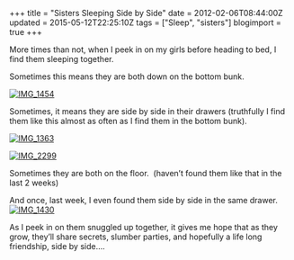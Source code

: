 +++
title = "Sisters Sleeping Side by Side"
date = 2012-02-06T08:44:00Z
updated = 2015-05-12T22:25:10Z
tags = ["Sleep", "sisters"]
blogimport = true 
+++

More times than not, when I peek in on my girls before heading to bed, I find them sleeping together.&#160; 

Sometimes this means they are both down on the bottom bunk. 

[![IMG_1454](https://latc.s3.amazonaws.com/wp-content/uploads/2012/02/IMG_1454.jpg "IMG_1454")](https://latc.s3.amazonaws.com/wp-content/uploads/2012/02/IMG_1454.jpg)

Sometimes, it means they are side by side in their drawers (truthfully I find them like this almost as often as I find them in the bottom bunk).&#160; 

[![IMG_1363](https://latc.s3.amazonaws.com/wp-content/uploads/2012/02/IMG_1363.jpg "IMG_1363")](https://latc.s3.amazonaws.com/wp-content/uploads/2012/02/IMG_1363.jpg)

[![IMG_2299](https://latc.s3.amazonaws.com/wp-content/uploads/2012/02/IMG_2299.jpg "IMG_2299")](https://latc.s3.amazonaws.com/wp-content/uploads/2012/02/IMG_2299.jpg)

Sometimes they are both on the floor.&#160; (haven’t found them like that in the last 2 weeks)

And once, last week, I even found them side by side in the same drawer.&#160; [![IMG_1430](https://latc.s3.amazonaws.com/wp-content/uploads/2012/02/IMG_1430.jpg "IMG_1430")](https://latc.s3.amazonaws.com/wp-content/uploads/2012/02/IMG_1430.jpg)

As I peek in on them snuggled up together, it gives me hope that as they grow, they’ll share secrets, slumber parties, and hopefully a life long friendship, side by side….
